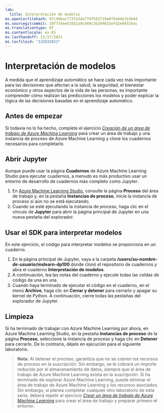 ```yaml
---
lab:
  title: Interpretación de modelos
ms.openlocfilehash: 67c49bac773fe3da774f583729a0f9a9de1b3b44
ms.sourcegitcommit: 18f734eeb1031a9cb69c3b294632efd2e69324ac
ms.translationtype: HT
ms.contentlocale: es-ES
ms.lasthandoff: 11/17/2021
ms.locfileid: "132832653"
---
```

# <a name="interpret-models"></a>Interpretación de modelos

A medida que el aprendizaje automático se hace cada vez más importante para las decisiones que afectan a la salud, la seguridad, el bienestar económico y otros aspectos de la vida de las personas, es importante comprender cómo realizan las predicciones los modelos y poder explicar la lógica de las decisiones basadas en el aprendizaje automático.

## <a name="before-you-start"></a>Antes de empezar

Si todavía no lo ha hecho, complete el ejercicio *[Creación de un área de trabajo de Azure Machine Learning](01-create-a-workspace.md)* para crear un área de trabajo y una instancia de proceso de Azure Machine Learning y clone los cuadernos necesarios para completarlo.

## <a name="open-jupyter"></a>Abrir Jupyter

Aunque puede usar la página **Cuadernos** de Azure Machine Learning Studio para ejecutar cuadernos, a menudo es más productivo usar un entorno de desarrollo de cuadernos más completo como *Jupyter*.

1. En [Azure Machine Learning Studio](https://ml.azure.com), consulte la página **Proceso** del área de trabajo y, en la pestaña **Instancias de proceso**, inicie la instancia de proceso si aún no se está ejecutando.
2. Cuando se esté ejecutando la instancia de proceso, haga clic en el vinculo de **Jupyter** para abrir la página principal de Jupyter en una nueva pestaña del explorador.

## <a name="use-the-sdk-to-interpret-models"></a>Usar el SDK para interpretar modelos

En este ejercicio, el código para interpretar modelos se proporciona en un cuaderno.

1. En la página principal de Jupyter, vaya a la carpeta **/users/*su-nombre-de-usuario*/mslearn-dp100** donde clonó el repositorio de cuadernos y abra el cuaderno **Interpretación de modelos**.
2. A continuación, lea las notas del cuaderno y ejecute todas las celdas de código de una en una.
3. Cuando haya terminado de ejecutar el código en el cuaderno, en el menú **Archivo**, haga clic en **Cerrar y detener** para cerrarlo y apagar su kernel de Python. A continuación, cierre todas las pestañas del explorador de Jupyter.

## <a name="clean-up"></a>Limpieza

Si ha terminado de trabajar con Azure Machine Learning por ahora, en Azure Machine Learning Studio, en la pestaña **Instancias de proceso** de la página **Proceso**, seleccione la instancia de proceso y haga clic en **Detener** para cerrarlo. De lo contrario, déjelo en ejecución para el siguiente laboratorio.

> **Nota**: Al detener el proceso, garantiza que no se cobren los recursos de proceso en la suscripción. Sin embargo, se le cobrará un importe reducido por el almacenamiento de datos, siempre que el área de trabajo de Azure Machine Learning exista en la suscripción. Si ha terminado de explorar Azure Machine Learning, puede eliminar el área de trabajo de Azure Machine Learning y los recursos asociados. Sin embargo, si planea completar cualquier otro laboratorio de esta serie, deberá repetir el ejercicio *[Crear un área de trabajo de Azure Machine Learning](01-create-a-workspace.md)* para crear el área de trabajo y preparar primero el entorno.